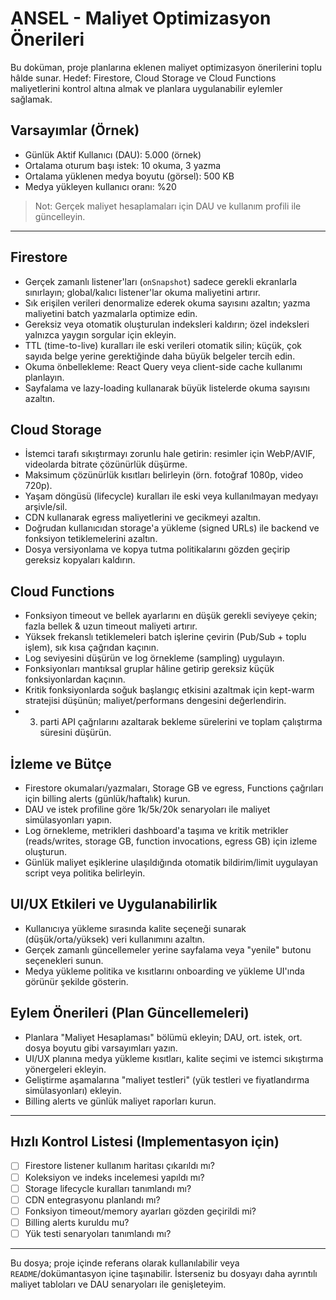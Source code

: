 # ANSEL - Maliyet Optimizasyon Önerileri

Bu doküman, proje planlarına eklenen maliyet optimizasyon önerilerini toplu hâlde sunar. Hedef: Firestore, Cloud Storage ve Cloud Functions maliyetlerini kontrol altına almak ve planlara uygulanabilir eylemler sağlamak.

## Varsayımlar (Örnek)
- Günlük Aktif Kullanıcı (DAU): 5.000 (örnek)
- Ortalama oturum başı istek: 10 okuma, 3 yazma
- Ortalama yüklenen medya boyutu (görsel): 500 KB
- Medya yükleyen kullanıcı oranı: %20

> Not: Gerçek maliyet hesaplamaları için DAU ve kullanım profili ile güncelleyin.

---

## Firestore
- Gerçek zamanlı listener'ları (`onSnapshot`) sadece gerekli ekranlarla sınırlayın; global/kalıcı listener'lar okuma maliyetini artırır.
- Sık erişilen verileri denormalize ederek okuma sayısını azaltın; yazma maliyetini batch yazmalarla optimize edin.
- Gereksiz veya otomatik oluşturulan indeksleri kaldırın; özel indeksleri yalnızca yaygın sorgular için ekleyin.
- TTL (time-to-live) kuralları ile eski verileri otomatik silin; küçük, çok sayıda belge yerine gerektiğinde daha büyük belgeler tercih edin.
- Okuma önbellekleme: React Query veya client-side cache kullanımı planlayın.
- Sayfalama ve lazy-loading kullanarak büyük listelerde okuma sayısını azaltın.

## Cloud Storage
- İstemci tarafı sıkıştırmayı zorunlu hale getirin: resimler için WebP/AVIF, videolarda bitrate çözünürlük düşürme.
- Maksimum çözünürlük kısıtları belirleyin (örn. fotoğraf 1080p, video 720p).
- Yaşam döngüsü (lifecycle) kuralları ile eski veya kullanılmayan medyayı arşivle/sil.
- CDN kullanarak egress maliyetlerini ve gecikmeyi azaltın.
- Doğrudan kullanıcıdan storage'a yükleme (signed URLs) ile backend ve fonksiyon tetiklemelerini azaltın.
- Dosya versiyonlama ve kopya tutma politikalarını gözden geçirip gereksiz kopyaları kaldırın.

## Cloud Functions
- Fonksiyon timeout ve bellek ayarlarını en düşük gerekli seviyeye çekin; fazla bellek & uzun timeout maliyeti artırır.
- Yüksek frekanslı tetiklemeleri batch işlerine çevirin (Pub/Sub + toplu işlem), sık kısa çağrıdan kaçının.
- Log seviyesini düşürün ve log örnekleme (sampling) uygulayın.
- Fonksiyonları mantıksal gruplar hâline getirip gereksiz küçük fonksiyonlardan kaçının.
- Kritik fonksiyonlarda soğuk başlangıç etkisini azaltmak için kept-warm stratejisi düşünün; maliyet/performans dengesini değerlendirin.
- 3. parti API çağrılarını azaltarak bekleme sürelerini ve toplam çalıştırma süresini düşürün.

## İzleme ve Bütçe
- Firestore okumaları/yazmaları, Storage GB ve egress, Functions çağrıları için billing alerts (günlük/haftalık) kurun.
- DAU ve istek profiline göre 1k/5k/20k senaryoları ile maliyet simülasyonları yapın.
- Log örnekleme, metrikleri dashboard'a taşıma ve kritik metrikler (reads/writes, storage GB, function invocations, egress GB) için izleme oluşturun.
- Günlük maliyet eşiklerine ulaşıldığında otomatik bildirim/limit uygulayan script veya politika belirleyin.

## UI/UX Etkileri ve Uygulanabilirlik
- Kullanıcıya yükleme sırasında kalite seçeneği sunarak (düşük/orta/yüksek) veri kullanımını azaltın.
- Gerçek zamanlı güncellemeler yerine sayfalama veya "yenile" butonu seçenekleri sunun.
- Medya yükleme politika ve kısıtlarını onboarding ve yükleme UI'ında görünür şekilde gösterin.

## Eylem Önerileri (Plan Güncellemeleri)
- Planlara "Maliyet Hesaplaması" bölümü ekleyin; DAU, ort. istek, ort. dosya boyutu gibi varsayımları yazın.
- UI/UX planına medya yükleme kısıtları, kalite seçimi ve istemci sıkıştırma yönergeleri ekleyin.
- Geliştirme aşamalarına "maliyet testleri" (yük testleri ve fiyatlandırma simülasyonları) ekleyin.
- Billing alerts ve günlük maliyet raporları kurun.

---

## Hızlı Kontrol Listesi (Implementasyon için)
- [ ] Firestore listener kullanım haritası çıkarıldı mı?
- [ ] Koleksiyon ve indeks incelemesi yapıldı mı?
- [ ] Storage lifecycle kuralları tanımlandı mı?
- [ ] CDN entegrasyonu planlandı mı?
- [ ] Fonksiyon timeout/memory ayarları gözden geçirildi mi?
- [ ] Billing alerts kuruldu mu?
- [ ] Yük testi senaryoları tanımlandı mı?

---

Bu dosya; proje içinde referans olarak kullanılabilir veya `README`/dokümantasyon içine taşınabilir. İsterseniz bu dosyayı daha ayrıntılı maliyet tabloları ve DAU senaryoları ile genişleteyim.